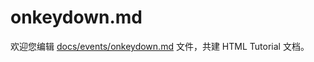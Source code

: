 onkeydown.md
===

欢迎您编辑 <a target="__blank" href="https://github.com/jaywcjlove/html-tutorial/blob/master/docs/events/onkeydown.md">docs/events/onkeydown.md</a> 文件，共建 HTML Tutorial 文档。